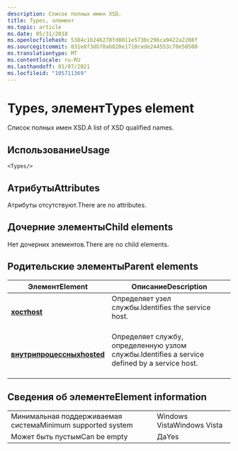 ```yaml
---
description: Список полных имен XSD.
title: Types, элемент
ms.topic: article
ms.date: 05/31/2018
ms.openlocfilehash: 5384c1b246278fd8011e5730c296ca9422a2208f
ms.sourcegitcommit: 831e8f3db78ab820e1710cede244553c70e50500
ms.translationtype: MT
ms.contentlocale: ru-RU
ms.lasthandoff: 01/07/2021
ms.locfileid: "105711369"
---
```

# <a name="types-element"></a><span data-ttu-id="bd7f8-103">Types, элемент</span><span class="sxs-lookup"><span data-stu-id="bd7f8-103">Types element</span></span>

<span data-ttu-id="bd7f8-104">Список полных имен XSD.</span><span class="sxs-lookup"><span data-stu-id="bd7f8-104">A list of XSD qualified names.</span></span>

## <a name="usage"></a><span data-ttu-id="bd7f8-105">Использование</span><span class="sxs-lookup"><span data-stu-id="bd7f8-105">Usage</span></span>

``` syntax
<Types/>
```

## <a name="attributes"></a><span data-ttu-id="bd7f8-106">Атрибуты</span><span class="sxs-lookup"><span data-stu-id="bd7f8-106">Attributes</span></span>

<span data-ttu-id="bd7f8-107">Атрибуты отсутствуют.</span><span class="sxs-lookup"><span data-stu-id="bd7f8-107">There are no attributes.</span></span>

## <a name="child-elements"></a><span data-ttu-id="bd7f8-108">Дочерние элементы</span><span class="sxs-lookup"><span data-stu-id="bd7f8-108">Child elements</span></span>

<span data-ttu-id="bd7f8-109">Нет дочерних элементов.</span><span class="sxs-lookup"><span data-stu-id="bd7f8-109">There are no child elements.</span></span>

## <a name="parent-elements"></a><span data-ttu-id="bd7f8-110">Родительские элементы</span><span class="sxs-lookup"><span data-stu-id="bd7f8-110">Parent elements</span></span>



| <span data-ttu-id="bd7f8-111">Элемент</span><span class="sxs-lookup"><span data-stu-id="bd7f8-111">Element</span></span>                             | <span data-ttu-id="bd7f8-112">Описание</span><span class="sxs-lookup"><span data-stu-id="bd7f8-112">Description</span></span>                                                            |
|-------------------------------------|------------------------------------------------------------------------|
| [<span data-ttu-id="bd7f8-113">**хост**</span><span class="sxs-lookup"><span data-stu-id="bd7f8-113">**host**</span></span>](host.md)<br/>     | <span data-ttu-id="bd7f8-114">Определяет узел службы.</span><span class="sxs-lookup"><span data-stu-id="bd7f8-114">Identifies the service host.</span></span><br/> <br/>                    |
| [<span data-ttu-id="bd7f8-115">**внутрипроцессных**</span><span class="sxs-lookup"><span data-stu-id="bd7f8-115">**hosted**</span></span>](hosted.md)<br/> | <span data-ttu-id="bd7f8-116">Определяет службу, определенную узлом службы.</span><span class="sxs-lookup"><span data-stu-id="bd7f8-116">Identifies a service defined by a service host.</span></span><br/> <br/> |



## <a name="element-information"></a><span data-ttu-id="bd7f8-117">Сведения об элементе</span><span class="sxs-lookup"><span data-stu-id="bd7f8-117">Element information</span></span>



|                                     |               |
|-------------------------------------|---------------|
| <span data-ttu-id="bd7f8-118">Минимальная поддерживаемая система</span><span class="sxs-lookup"><span data-stu-id="bd7f8-118">Minimum supported system</span></span><br/> | <span data-ttu-id="bd7f8-119">Windows Vista</span><span class="sxs-lookup"><span data-stu-id="bd7f8-119">Windows Vista</span></span> |
| <span data-ttu-id="bd7f8-120">Может быть пустым</span><span class="sxs-lookup"><span data-stu-id="bd7f8-120">Can be empty</span></span>                        | <span data-ttu-id="bd7f8-121">Да</span><span class="sxs-lookup"><span data-stu-id="bd7f8-121">Yes</span></span>           |



 

 




